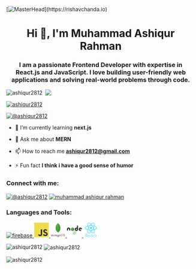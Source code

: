 [![MasterHead](https://1.bp.blogspot.com/-7A4WynwLsM...)](https://rishavchanda.io)
<h1 align="center">Hi 👋, I'm Muhammad Ashiqur Rahman</h1>
<h3 align="center">I am a passionate Frontend Developer with expertise in React.js and JavaScript. I love building user-friendly web applications and solving real-world problems through code.</h3>
<img align="right" width="400" src="https://cdn.dribbble.com/users/1162077/screenshots/3848914/programmer.gif">

<p align="left"> <img src="https://komarev.com/ghpvc/?username=ashiqur2812&label=Profile%20views&color=0e75b6&style=flat" alt="ashiqur2812" /> </p>

<p align="left"> <a href="https://github.com/ryo-ma/github-profile-trophy"><img src="https://github-profile-trophy.vercel.app/?username=ashiqur2812" alt="ashiqur2812" /></a> </p>

<p align="left"> <a href="https://twitter.com/@ashiqur2812" target="blank"><img src="https://img.shields.io/twitter/follow/@ashiqur2812?logo=twitter&style=for-the-badge" alt="@ashiqur2812" /></a> </p>

- 🌱 I’m currently learning **next.js**

- 💬 Ask me about **MERN**

- 📫 How to reach me **ashiqur2812@gmail.com**

- ⚡ Fun fact **I think i have a good sense of humor**

<h3 align="left">Connect with me:</h3>
<p align="left">
<a href="https://twitter.com/@ashiqur2812" target="blank"><img align="center" src="https://raw.githubusercontent.com/rahuldkjain/github-profile-readme-generator/master/src/images/icons/Social/twitter.svg" alt="@ashiqur2812" height="30" width="40" /></a>
<a href="https://fb.com/muhammad ashiqur rahman" target="blank"><img align="center" src="https://raw.githubusercontent.com/rahuldkjain/github-profile-readme-generator/master/src/images/icons/Social/facebook.svg" alt="muhammad ashiqur rahman" height="30" width="40" /></a>
</p>

<h3 align="left">Languages and Tools:</h3>
<p align="left"> <a href="https://firebase.google.com/" target="_blank" rel="noreferrer"> <img src="https://www.vectorlogo.zone/logos/firebase/firebase-icon.svg" alt="firebase" width="40" height="40"/> </a> <a href="https://developer.mozilla.org/en-US/docs/Web/JavaScript" target="_blank" rel="noreferrer"> <img src="https://raw.githubusercontent.com/devicons/devicon/master/icons/javascript/javascript-original.svg" alt="javascript" width="40" height="40"/> </a> <a href="https://www.mongodb.com/" target="_blank" rel="noreferrer"> <img src="https://raw.githubusercontent.com/devicons/devicon/master/icons/mongodb/mongodb-original-wordmark.svg" alt="mongodb" width="40" height="40"/> </a> <a href="https://nodejs.org" target="_blank" rel="noreferrer"> <img src="https://raw.githubusercontent.com/devicons/devicon/master/icons/nodejs/nodejs-original-wordmark.svg" alt="nodejs" width="40" height="40"/> </a> <a href="https://reactjs.org/" target="_blank" rel="noreferrer"> <img src="https://raw.githubusercontent.com/devicons/devicon/master/icons/react/react-original-wordmark.svg" alt="react" width="40" height="40"/> </a> </p>

<p><img align="left" src="https://github-readme-stats.vercel.app/api/top-langs?username=ashiqur2812&show_icons=true&locale=en&layout=compact" alt="ashiqur2812" /></p>

<p>&nbsp;<img align="center" src="https://github-readme-stats.vercel.app/api?username=ashiqur2812&show_icons=true&locale=en" alt="ashiqur2812" /></p>

<p><img align="center" src="https://github-readme-streak-stats.herokuapp.com/?user=ashiqur2812&" alt="ashiqur2812" /></p>
